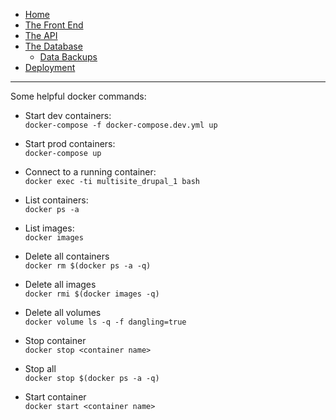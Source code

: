 - [Home](/)
- [The Front End](the-front-end.md)
- [The API](the-api.md)
- [The Database](the-database.md)
    - [Data Backups](backups.md)
- [Deployment](deployment.md)

---

 Some helpful docker commands:


 - Start dev containers: <br />`docker-compose -f docker-compose.dev.yml up`
 - Start prod containers: <br />`docker-compose up`
 - Connect to a running container: <br />`docker exec -ti multisite_drupal_1 bash`

 - List containers: <br />`docker ps -a`
 - List images: <br />`docker images`
 - Delete all containers <br />`docker rm $(docker ps -a -q)`
 - Delete all images <br />`docker rmi $(docker images -q)`
 - Delete all volumes <br />`docker volume ls -q -f dangling=true`
 - Stop container <br />`docker stop <container name>`
 - Stop all <br />`docker stop $(docker ps -a -q)`
 - Start container <br />`docker start <container name>`



